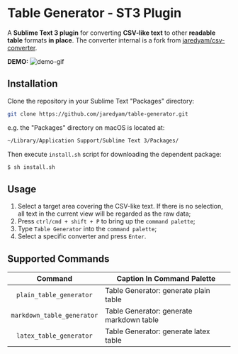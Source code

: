 Table Generator - ST3 Plugin
============================

A __Sublime Text 3 plugin__ for converting __CSV-like text__ to other __readable table__ formats __in place__. The converter internal is a fork from [jaredyam/csv-converter](https://github.com/jaredyam/csv-converter).

__DEMO:__
![demo-gif](https://user-images.githubusercontent.com/50312506/108337617-43f36580-7210-11eb-9c2c-37370384e830.gif)


## Installation

Clone the repository in your Sublime Text "Packages" directory:

```bash
git clone https://github.com/jaredyam/table-generator.git
```

e.g. the "Packages" directory on macOS is located at:

```bash
~/Library/Application Support/Sublime Text 3/Packages/
```

Then execute `install.sh` script for downloading the dependent package:

```bash
$ sh install.sh
```

## Usage

1. Select a target area covering the CSV-like text. If there is no selection,
all text in the current view will be regarded as the raw data;
2. Press `ctrl/cmd + shift + P` to bring up the `command palette`;
3. Type `Table Generator` into the `command palette`;
4. Select a specific converter and press `Enter`.

## Supported Commands

|           Command           |        Caption In Command Palette        |
|:---------------------------:|------------------------------------------|
|   `plain_table_generator`   | Table Generator: generate plain table    |
| `markdown_table_generator`  | Table Generator: generate markdown table |
|   `latex_table_generator`   | Table Generator: generate latex table    |

